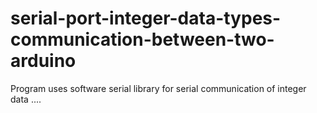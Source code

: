 # serial-port-integer-data-types-communication-between-two-arduino
Program uses software serial library for serial communication of integer data ....
